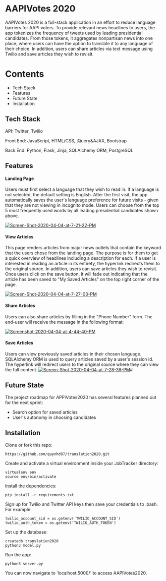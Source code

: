 # AAPIVotes 2020

AAPIVotes 2020 is a full-stack application in an effort to  reduce language barriers for AAPI voters. To provide relevant news headlines to users, the app tokenizes the frequency of tweets used by leading presidential candidates. From those tokens, it aggregates nonpartisan news into one place, where users can have the option to translate it to any language of their choice. In addition, users can share articles via text message using Twilio and save articles they wish to revisit.


# Contents
 
 - Tech Stack
 - Features
 - Future State
 - Installation
 

## Tech Stack

API: Twitter, Twilio

Front End: JavaScript, HTML/CSS, jQuery&AJAX, Bootstrap

Back End: Python, Flask, Jinja, SQLAlchemy ORM, PostgreSQL

## Features
#### Landing Page

Users must first select a language that they wish to read in. If a language is not selected, the default setting is English. After the first visit, the app automatically saves the user's language preference for future visits - given that they are not viewing in incognito mode. Users can choose from the top 5 most frequently used words by all leading presidential candidates shown above. 

<a href="https://ibb.co/XJjzQjC"><img src="https://i.ibb.co/tCQbGQJ/Screen-Shot-2020-04-04-at-7-21-22-PM.png" alt="Screen-Shot-2020-04-04-at-7-21-22-PM" border="0"></a>

#### View Articles

This page renders articles from major news outlets that contain the keyword that the users chose from the landing page. The purpose is for them to get a quick overview of headlines including a description for each. If a user is interested in reading an article in its entirety, the hyperlink redirects them to the original source. 
In addition, users can save articles they wish to revisit. Once users click on the save button, it will fade out indicating that the article has been saved to "My Saved Articles" on the top right corner of the page. 

<a href="https://ibb.co/fYZkMCq"><img src="https://i.ibb.co/8DGrMjN/Screen-Shot-2020-04-04-at-7-27-03-PM.png" alt="Screen-Shot-2020-04-04-at-7-27-03-PM" border="0"></a>

#### Share Articles 
Users can also share articles by filling in the "Phone Number" form. The end-user will receive the message in the following format:

<a href="https://ibb.co/xzP9LmX"><img src="https://i.ibb.co/SVWYyQ5/Screenshot-2020-04-04-at-4-44-40-PM.jpg" alt="Screenshot-2020-04-04-at-4-44-40-PM" border="0"></a>

#### Save Articles
Users can view previously saved articles in their chosen language. SQLAlchemy ORM is used to query articles saved by a user's session id.  The hyperlink will redirect users to the original source where they can view the full content.
<a href="https://ibb.co/jRf8tyw"><img src="https://i.ibb.co/GTpdmWM/Screen-Shot-2020-04-04-at-7-28-36-PM.png" alt="Screen-Shot-2020-04-04-at-7-28-36-PM" border="0"></a># 

## Future State

The project roadmap for APPIVotes2020 has several features planned out for the next sprint:

 - Search option for saved articles
 - User's autonomy in choosing candidates 

## Installation
Clone or fork this repo:

```
https://github.com/quynhd07/translation2020.git

```

Create and activate a virtual environment inside your JobTracker directory:

```
virtualenv env
source env/bin/activate

```

Install the dependencies:

```
pip install -r requirements.txt

```

Sign up for Twilio and Twitter API keys then save your credentials to .bash. For example:
```
twilio_account_sid = os.getenv('TWILIO_ACCOUNT_SID')
twilio_auth_token = os.getenv('TWILIO_AUTH_TOKEN')
```


Set up the database:

```
createdb translation2020
python3 model.py
```

Run the app:

```
python3 server.py

```

You can now navigate to 'localhost:5000/' to access AAPIVotes2020.
